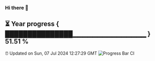 ### Hi there 👋
⏳ Year progress { ███████████████▁▁▁▁▁▁▁▁▁▁▁▁▁▁▁ } 51.51 %
---
⏰ Updated on Sun, 07 Jul 2024 12:27:29 GMT
![Progress Bar CI](https://github.com/liununu/liununu/workflows/Progress%20Bar%20CI/badge.svg)
